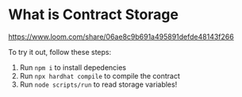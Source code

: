 # What is Contract Storage

https://www.loom.com/share/06ae8c9b691a495891defde48143f266

To try it out, follow these steps:

1. Run `npm i` to install depedencies
2. Run `npx hardhat compile` to compile the contract
3. Run `node scripts/run` to read storage variables!

